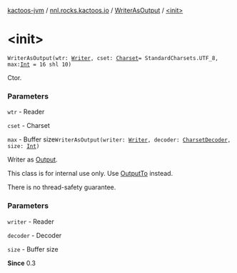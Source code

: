 [kactoos-jvm](../../index.md) / [nnl.rocks.kactoos.io](../index.md) / [WriterAsOutput](index.md) / [&lt;init&gt;](./-init-.md)

# &lt;init&gt;

`WriterAsOutput(wtr: `[`Writer`](http://docs.oracle.com/javase/8/docs/api/java/io/Writer.html)`, cset: `[`Charset`](http://docs.oracle.com/javase/8/docs/api/java/nio/charset/Charset.html)` = StandardCharsets.UTF_8, max: `[`Int`](https://kotlinlang.org/api/latest/jvm/stdlib/kotlin/-int/index.html)` = 16 shl 10)`

Ctor.

### Parameters

`wtr` - Reader

`cset` - Charset

`max` - Buffer size`WriterAsOutput(writer: `[`Writer`](http://docs.oracle.com/javase/8/docs/api/java/io/Writer.html)`, decoder: `[`CharsetDecoder`](http://docs.oracle.com/javase/8/docs/api/java/nio/charset/CharsetDecoder.html)`, size: `[`Int`](https://kotlinlang.org/api/latest/jvm/stdlib/kotlin/-int/index.html)`)`

Writer as [Output](../../nnl.rocks.kactoos/-output/index.md).

This class is for internal use only. Use [OutputTo](../-output-to/index.md) instead.

There is no thread-safety guarantee.

### Parameters

`writer` - Reader

`decoder` - Decoder

`size` - Buffer size

**Since**
0.3

